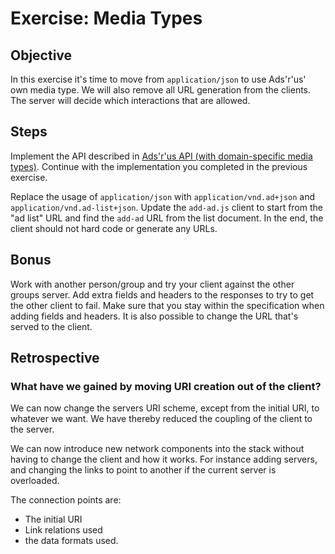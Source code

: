 Exercise: Media Types
=====================

Objective
---------

In this exercise it's time to move from `application/json` to use
Ads'r'us' own media type. We will also remove all URL generation from
the clients.  The server will decide which interactions that are
allowed.

Steps
-----

Implement the API described in [Ads'r'us API (with domain-specific media
types)](ads-r-us-api-with-domain-specific-media-types.html). Continue
with the implementation you completed in the previous exercise.

Replace the usage of `application/json` with `application/vnd.ad+json`
and `application/vnd.ad-list+json`. Update the `add-ad.js` client to
start from the "ad list" URL and find the `add-ad` URL from the list
document. In the end, the client should not hard code or generate any
URLs.

Bonus
-----

Work with another person/group and try your client against the other
groups server. Add extra fields and headers to the responses to try to
get the other client to fail. Make sure that you stay within the
specification when adding fields and headers. It is also possible to
change the URL that's served to the client.

Retrospective
-------------

### What have we gained by moving URI creation out of the client?

We can now change the servers URI scheme, except from the initial URI,
to whatever we want. We have thereby reduced the coupling of the client
to the server.

We can now introduce new network components into the stack without having
to change the client and how it works. For instance adding servers, and
changing the links to point to another if the current server is overloaded.

The connection points are:

* The initial URI
* Link relations used
* the data formats used.
